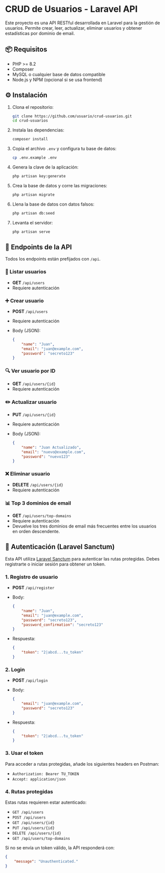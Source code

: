 # CRUD de Usuarios - Laravel API

Este proyecto es una API RESTful desarrollada en Laravel para la gestión de usuarios. Permite crear, leer, actualizar, eliminar usuarios y obtener estadísticas por dominio de email.

## 📦 Requisitos

-   PHP >= 8.2
-   Composer
-   MySQL o cualquier base de datos compatible
-   Node.js y NPM (opcional si se usa frontend)

## ⚙️ Instalación

1. Clona el repositorio:

    ```bash
    git clone https://github.com/usuario/crud-usuarios.git
    cd crud-usuarios
    ```

2. Instala las dependencias:

    ```bash
    composer install
    ```

3. Copia el archivo `.env` y configura tu base de datos:

    ```bash
    cp .env.example .env
    ```

4. Genera la clave de la aplicación:

    ```bash
    php artisan key:generate
    ```

5. Crea la base de datos y corre las migraciones:

    ```bash
    php artisan migrate
    ```

6. Llena la base de datos con datos falsos:

    ```bash
    php artisan db:seed
    ```

7. Levanta el servidor:

    ```bash
    php artisan serve
    ```

## 🔁 Endpoints de la API

Todos los endpoints están prefijados con `/api`.

### 📄 Listar usuarios

-   **GET** `/api/users`
-   Requiere autenticación

### ➕ Crear usuario

-   **POST** `/api/users`
-   Requiere autenticación
-   Body (JSON):

    ```json
    {
        "name": "Juan",
        "email": "juan@example.com",
        "password": "secreto123"
    }
    ```

### 🔍 Ver usuario por ID

-   **GET** `/api/users/{id}`
-   Requiere autenticación

### ✏️ Actualizar usuario

-   **PUT** `/api/users/{id}`
-   Requiere autenticación
-   Body (JSON):

    ```json
    {
        "name": "Juan Actualizado",
        "email": "nuevo@example.com",
        "password": "nuevo123"
    }
    ```

### ❌ Eliminar usuario

-   **DELETE** `/api/users/{id}`
-   Requiere autenticación

### 📊 Top 3 dominios de email

-   **GET** `/api/users/top-domains`
-   Requiere autenticación
-   Devuelve los tres dominios de email más frecuentes entre los usuarios en orden descendente.

## 🔐 Autenticación (Laravel Sanctum)

Esta API utiliza [Laravel Sanctum](https://laravel.com/docs/sanctum) para autenticar las rutas protegidas. Debes registrarte o iniciar sesión para obtener un token.

### 1. Registro de usuario

-   **POST** `/api/register`
-   Body:

    ```json
    {
        "name": "Juan",
        "email": "juan@example.com",
        "password": "secreto123",
        "password_confirmation": "secreto123"
    }
    ```

-   Respuesta:

    ```json
    {
        "token": "2|abcd...tu_token"
    }
    ```

### 2. Login

-   **POST** `/api/login`
-   Body:

    ```json
    {
        "email": "juan@example.com",
        "password": "secreto123"
    }
    ```

-   Respuesta:

    ```json
    {
        "token": "2|abcd...tu_token"
    }
    ```

### 3. Usar el token

Para acceder a rutas protegidas, añade los siguientes headers en Postman:

-   `Authorization: Bearer TU_TOKEN`
-   `Accept: application/json`

### 4. Rutas protegidas

Estas rutas requieren estar autenticado:

-   `GET /api/users`
-   `POST /api/users`
-   `GET /api/users/{id}`
-   `PUT /api/users/{id}`
-   `DELETE /api/users/{id}`
-   `GET /api/users/top-domains`

Si no se envía un token válido, la API responderá con:

```json
{
    "message": "Unauthenticated."
}
```

